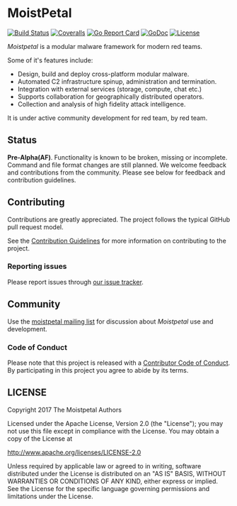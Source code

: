 # MoistPetal

[![Build Status](https://travis-ci.org/propervillain/moistpetal.svg?branch=master)](https://travis-ci.org/propervillain/moistpetal)
[![Coveralls](https://coveralls.io/repos/github/propervillain/moistpetal/badge.svg)](https://coveralls.io/github/propervillain/moistpetal)
[![Go Report Card](https://goreportcard.com/badge/github.com/propervillain/moistpetal)](https://goreportcard.com/report/github.com/propervillain/moistpetal)
[![GoDoc](https://godoc.org/github.com/propervillain/moistpetal?status.svg)](https://godoc.org/github.com/propervillain/moistpetal)
[![License](https://img.shields.io/badge/license-Apache%202-blue.svg?style=flat)](LICENSE)


_Moistpetal_ is a modular malware framework for modern red teams. 

Some of it's features include:
- Design, build and deploy cross-platform modular malware.
- Automated C2 infrastructure spinup, administration and termination.
- Integration with external services (storage, compute, chat etc.)
- Supports collaboration for geographically distributed operators.
- Collection and analysis of high fidelity attack intelligence.

It is under active community development for red team, by red team.


## Status

**Pre-Alpha(AF)**. Functionality is known to be broken, missing or incomplete. 
Command and file format changes are still planned. 
We welcome feedback and contributions from the community. 
Please see below for feedback and contribution guidelines.


## Contributing

Contributions are greatly appreciated. 
The project follows the typical GitHub pull request model. 

See the [Contribution Guidelines](CONTRIBUTING.md)
for more information on contributing to the project.


### Reporting issues

Please report issues through
[our issue tracker](https://github.com/propervillain/moistpetal/issues).


## Community

Use the [moistpetal mailing list](https://groups.google.com/forum/#!forum/moistpetal)
for discussion about _Moistpetal_ use and development.


### Code of Conduct

Please note that this project is released with a [Contributor Code of Conduct](CONDUCT.md).
By participating in this project you agree to abide by its terms.


## LICENSE

Copyright 2017 The Moistpetal Authors

Licensed under the Apache License, Version 2.0 (the "License");
you may not use this file except in compliance with the License.
You may obtain a copy of the License at

<http://www.apache.org/licenses/LICENSE-2.0>

Unless required by applicable law or agreed to in writing, software
distributed under the License is distributed on an "AS IS" BASIS,
WITHOUT WARRANTIES OR CONDITIONS OF ANY KIND, either express or implied.
See the License for the specific language governing permissions and
limitations under the License.
